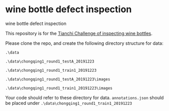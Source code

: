 # wine bottle defect inspection
wine bottle defect inspection

This repository is for the [Tianchi Challenge of inspecting wine bottles](https://tianchi.aliyun.com/competition/entrance/231763/information).

Please clone the repo, and create the following directory structure for data:

`.\data`

`.\data\chongqing1_round1_testA_20191223`

`.\data\chongqing1_round1_train1_20191223`

`.\data\chongqing1_round1_testA_20191223\images`

`.\data\chongqing1_round1_train1_20191223\images`

Your code should refer to these directory for data. `annotations.json` should be placed under `.\data\chongqing1_round1_train1_20191223`
